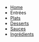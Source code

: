 <!-- docs/_sidebar.md -->
- [Home](/)
- Entrées
- [Plats](/Recettes/Plats/) 
- [Desserts](/Recettes/Desserts/)
- [Sauces](/Recettes/Sauces/)
- [Ingrédients](/Recettes/Ingredients/)
